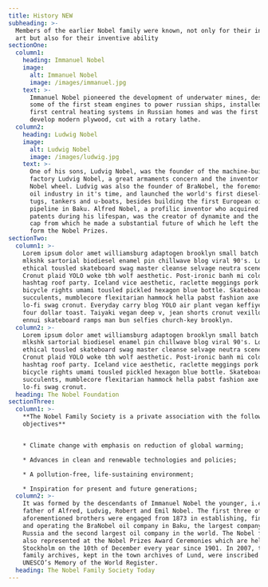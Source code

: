 ```yaml
---
title: History NEW
subheading: >-
  Members of the earlier Nobel family were known, not only for their interest in
  art but also for their inventive ability
sectionOne:
  column1:
    heading: Immanuel Nobel
    image:
      alt: Immanuel Nobel
      image: /images/immanuel.jpg
    text: >-
      Immanuel Nobel pioneered the development of underwater mines, designed
      some of the first steam engines to power russian ships, installed the
      first central heating systems in Russian homes and was the first to
      develop modern plywood, cut with a rotary lathe.
  column2:
    heading: Ludwig Nobel
    image:
      alt: Ludwig Nobel
      image: /images/ludwig.jpg
    text: >-
      One of his sons, Ludvig Nobel, was the founder of the machine-building
      factory Ludvig Nobel, a great armaments concern and the inventor of the
      Nobel wheel. Ludvig was also the founder of BraNobel, the foremost Russian
      oil industry in it's time, and launched the world's first diesel-driven
      tugs, tankers and u-boats, besides building the first European oil
      pipeline in Baku. Alfred Nobel, a profilic inventor who acquired 355
      patents during his lifespan, was the creator of dynamite and the blasting
      cap from which he made a substantial future of which he left the bulk to
      form the Nobel Prizes.
sectionTwo:
  column1: >-
    Lorem ipsum dolor amet williamsburg adaptogen brooklyn small batch etsy
    mlkshk sartorial biodiesel enamel pin chillwave blog viral 90's. Lomo
    ethical tousled skateboard swag master cleanse selvage neutra scenester.
    Cronut plaid YOLO woke tbh wolf aesthetic. Post-ironic banh mi cold-pressed
    hashtag roof party. Iceland vice aesthetic, raclette meggings pork belly
    bicycle rights umami tousled pickled hexagon blue bottle. Skateboard etsy
    succulents, mumblecore flexitarian hammock hella pabst fashion axe tumeric
    lo-fi swag cronut. Everyday carry blog YOLO air plant vegan keffiyeh viral
    four dollar toast. Taiyaki vegan deep v, jean shorts cronut vexillologist
    ennui skateboard ramps man bun selfies church-key brooklyn.
  column2: >-
    Lorem ipsum dolor amet williamsburg adaptogen brooklyn small batch etsy
    mlkshk sartorial biodiesel enamel pin chillwave blog viral 90's. Lomo
    ethical tousled skateboard swag master cleanse selvage neutra scenester.
    Cronut plaid YOLO woke tbh wolf aesthetic. Post-ironic banh mi cold-pressed
    hashtag roof party. Iceland vice aesthetic, raclette meggings pork belly
    bicycle rights umami tousled pickled hexagon blue bottle. Skateboard etsy
    succulents, mumblecore flexitarian hammock hella pabst fashion axe tumeric
    lo-fi swag cronut.
  heading: The Nobel Foundation
sectionThree:
  column1: >-
    **The Nobel Family Society is a private association with the following
    objectives**


    * Climate change with emphasis on reduction of global warming;

    * Advances in clean and renewable technologies and policies;

    * A pollution-free, life-sustaining environment;

    * Inspiration for present and future generations;
  column2: >-
    It was formed by the descendants of Immanuel Nobel the younger, i.e. the
    father of Alfred, Ludvig, Robert and Emil Nobel. The first three of the
    aforementioned brothers were engaged from 1873 in establishing, financing
    and operating the BraNobel oil company in Baku, the largest company in
    Russia and the second largest oil company in the world. The Nobel family is
    also represented at the Nobel Prizes Award Ceremonies which are held in
    Stockholm on the 10th of December every year since 1901. In 2007, the Nobel
    family archives, kept in the town archives of Lund, were inscribed in
    UNESCO’s Memory of the World Register.
  heading: The Nobel Family Society Today
---
```



